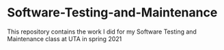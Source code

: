 # Software-Testing-and-Maintenance
This repository contains the work I did for my Software Testing and Maintenance class at UTA in spring 2021
